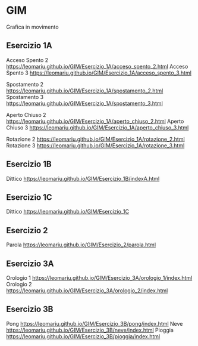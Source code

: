 # GIM
Grafica in movimento

## Esercizio 1A
Acceso Spento 2
https://leomariu.github.io/GIM/Esercizio_1A/acceso_spento_2.html
Acceso Spento 3
https://leomariu.github.io/GIM/Esercizio_1A/acceso_spento_3.html

Spostamento 2
https://leomariu.github.io/GIM/Esercizio_1A/spostamento_2.html
Spostamento 3
https://leomariu.github.io/GIM/Esercizio_1A/spostamento_3.html

Aperto Chiuso 2
https://leomariu.github.io/GIM/Esercizio_1A/aperto_chiuso_2.html
Aperto Chiuso 3
https://leomariu.github.io/GIM/Esercizio_1A/aperto_chiuso_3.html

Rotazione 2
https://leomariu.github.io/GIM/Esercizio_1A/rotazione_2.html
Rotazione 3
https://leomariu.github.io/GIM/Esercizio_1A/rotazione_3.html

## Esercizio 1B
Dittico 
https://leomariu.github.io/GIM/Esercizio_1B/indexA.html

## Esercizio 1C
Dittico https://leomariu.github.io/GIM/Esercizio_1C

## Esercizio 2
Parola
https://leomariu.github.io/GIM/Esercizio_2/parola.html

## Esercizio 3A
Orologio 1
https://leomariu.github.io/GIM/Esercizio_3A/orologio_1/index.html
Orologio 2
https://leomariu.github.io/GIM/Esercizio_3A/orologio_2/index.html

## Esercizio 3B
Pong
https://leomariu.github.io/GIM/Esercizio_3B/pong/index.html
Neve
https://leomariu.github.io/GIM/Esercizio_3B/neve/index.html
Pioggia
https://leomariu.github.io/GIM/Esercizio_3B/pioggia/index.html


